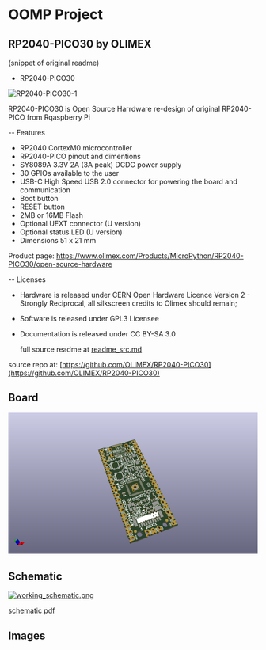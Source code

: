 # OOMP Project  
## RP2040-PICO30  by OLIMEX  
  
(snippet of original readme)  
  
- RP2040-PICO30  
  
![RP2040-PICO30-1](DOCS/RP2040-PICO30-1.jpg)  
  
RP2040-PICO30 is Open Source Harrdware re-design of original RP2040-PICO from Rqaspberry Pi   
  
-- Features  
  
* RP2040 CortexM0 microcontroller  
* RP2040-PICO pinout and dimentions  
* SY8089A 3.3V 2A (3A peak) DCDC power supply  
* 30 GPIOs available to the user  
* USB-C High Speed USB 2.0 connector for powering the board and communication  
* Boot button  
* RESET button  
* 2MB or 16MB Flash  
* Optional UEXT connector (U version)  
* Optional status LED (U version)  
* Dimensions 51 x 21 mm  
  
Product page: https://www.olimex.com/Products/MicroPython/RP2040-PICO30/open-source-hardware  
  
-- Licenses  
  
* Hardware is released under CERN Open Hardware Licence Version 2 - Strongly Reciprocal, all silkscreen credits to Olimex should remain;  
* Software is released under GPL3 Licensee  
* Documentation is released under CC BY-SA 3.0  
  
  full source readme at [readme_src.md](readme_src.md)  
  
source repo at: [https://github.com/OLIMEX/RP2040-PICO30](https://github.com/OLIMEX/RP2040-PICO30)  
## Board  
  
[![working_3d.png](working_3d_600.png)](working_3d.png)  
## Schematic  
  
[![working_schematic.png](working_schematic_600.png)](working_schematic.png)  
  
[schematic pdf](working_schematic.pdf)  
## Images  
